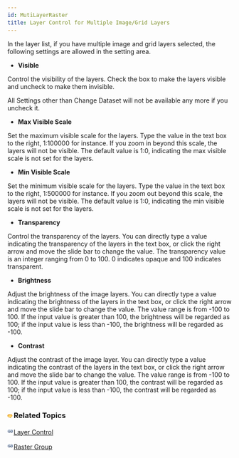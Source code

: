 ```yaml
---
id: MutiLayerRaster
title: Layer Control for Multiple Image/Grid Layers
---  
```



In the layer list, if you have multiple image and grid layers selected, the following settings are allowed in the setting area.
  
  * **Visible**

Control the visibility of the layers. Check the box to make the layers visible and uncheck to make them invisible.

All Settings other than Change Dataset will not be available any more if you uncheck it.

  * **Max Visible Scale**

Set the maximum visible scale for the layers. Type the value in the text box to the right, 1:100000 for instance. If you zoom in beyond this scale, the layers will not be visible. The default value is 1:0, indicating the max visible scale is not set for the layers.

  * **Min Visible Scale**

Set the minimum visible scale for the layers. Type the value in the text box to the right, 1:500000 for instance. If you zoom out beyond this scale, the layers will not be visible. The default value is 1:0, indicating the min visible scale is not set for the layers.

  * **Transparency**

Control the transparency of the layers. You can directly type a value indicating the transparency of the layers in the text box, or click the right arrow and move the slide bar to change the value. The transparency value is an integer ranging from 0 to 100. 0 indicates opaque and 100 indicates transparent.

  * **Brightness**

Adjust the brightness of the image layers. You can directly type a value indicating the brightness of the layers in the text box, or click the right arrow and move the slide bar to change the value. The value range is from -100 to 100. If the input value is greater than 100, the brightness will be regarded as 100; if the input value is less than -100, the brightness will be regarded as -100.

  * **Contrast**

Adjust the contrast of the image layer. You can directly type a value indicating the contrast of the layers in the text box, or click the right arrow and move the slide bar to change the value. The value range is from -100 to 100. If the input value is greater than 100, the contrast will be regarded as 100; if the input value is less than -100, the contrast will be regarded as -100.

### ![](../../img/seealso.png)Related Topics

![](../../img/smalltitle.png)[Layer Control](LayerControl.htm)

![](../../img/smalltitle.png)[Raster Group](../VisualSetting/Rastergroup.htm)